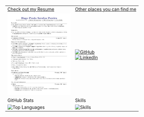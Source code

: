 <table class="tg">

<body>
  <tr>
    <td class="tg-0lax"><a href="https://github.com/hugopradops/resume-latex/raw/main/assets/hugopsp_resume.pdf">Check out my Resume</a></td>
    <td class="tg-0lax"><a href="https://hugoprado.dev/">Other places you can find me</a></td>
  </tr>
  <tr>
    <td class="tg-0pky">
      <a href="https://github.com/hugopradops/resume-latex/raw/main/assets/hugopsp_resume.pdf">
        <img src="https://github.com/hugopradops/resume-latex/blob/main/assets/hugopsp_resume.png" alt="Resume Preview" width="200">
      </a>
    </td>
    <td class="tg-0lax">
      <a href="https://github.com/hugopradops"><img src="https://img.shields.io/badge/GitHub-%2312100E.svg?style=for-the-badge&logo=github&logoColor=white" alt="GitHub"></a>
      <br>
      <a href="https://linkedin.com/in/hugopradops"><img src="https://img.shields.io/badge/LinkedIn-%230077B5.svg?style=for-the-badge&logo=linkedin&logoColor=white" alt="LinkedIn"></a>
    </td>
  </tr>
  <tr>
    <td class="tg-0lax">GitHub Stats</td>
    <td class="tg-0lax">Skills</td>
  </tr>
  <tr>
    <td class="tg-0lax">
      <img src="https://github-readme-stats.vercel.app/api/top-langs/?username=hugopradops&layout=compact&hide_border=true&title_color=58A6FF&text_color=C3D1D9&bg_color=0D1117" alt="Top Languages">
    </td>
    <td class="tg-0lax">
      <img src="https://skillicons.dev/icons?i=react,javascript,html,css,c,java,python,git,github,docker,linux,sqlite" alt="Skills">
    </td>
  </tr>
</body>
</table>

